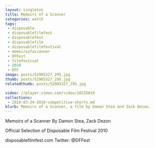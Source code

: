 ```yaml
---
layout: singleton
title: Memoirs of a Scanner
categories: watch
tags:
 - disposable
 - disposablefilmfest
 - disposablefest
 - disposablefilm
 - disposablefilmfestival
 - memoirsofascanner
 - DFFest
 - filmfestival
 - 2010
 - DFF
image: posts/52905327_295.jpg
thumb: posts/52905327_295.jpg
relatedthumb: posts/52905327_295.jpg

video: //player.vimeo.com/video/10225019
collections:
 - 2010-03-24-2010-competitive-shorts.md
blurb: Memoirs of a Scanner, a film by Damon Stea and Zack Dezon.
---
```


Memoirs of a Scanner
By Damon Stea, Zack Dezon

Official Selection of Disposable Film Festival 2010

disposablefilmfest.com
Twitter: @DFFest